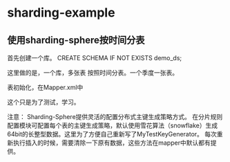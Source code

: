 # sharding-example

使用sharding-sphere按时间分表
------
首先创建一个库。
CREATE SCHEMA IF NOT EXISTS demo_ds;

这里做的是，一个库，多张表
按照时间分表。一个季度一张表。

表初始化，在Mapper.xml中

这个只是为了测试，学习。

注意：
Sharding-Sphere提供灵活的配置分布式主键生成策略方式。 在分片规则配置模块可配置每个表的主键生成策略，默认使用雪花算法（snowflake）生成64bit的长整型数据。这里为了方便自己重新写了MyTestKeyGenerator。
每次重新执行插入的时候，需要清除一下原有数据，这些方法在mapper中默认都有提供。
